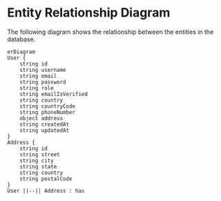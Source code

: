 # Entity Relationship Diagram
The following diagram shows the relationship between the entities in the database.
```mermaid
erDiagram
User {
    string id
    string username
    string email
    string password
    string role
    string emailIsVerified
    string country
    string countryCode
    string phoneNumber
    object address
    string createdAt
    string updatedAt
}
Address {
    string id
    string street
    string city
    string state
    string country
    string postalCode
}
User ||--|| Address : has
```
